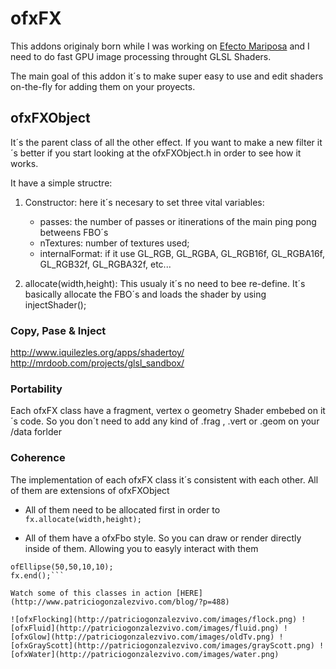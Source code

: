 # ofxFX #

This addons originaly born while I was working on [Efecto Mariposa](http://patriciogonzalezvivo.com/butterfly.html "Efecto Mariposa") and I need to do fast GPU image processing throught GLSL Shaders.

The main goal of this addon it´s to make super easy to use and edit shaders on-the-fly for adding them on your proyects.

## ofxFXObject ##
It´s the parent class of all the other effect. If you want to make a new filter it´s better if you start looking at the ofxFXObject.h in order to see how it works.

It have a simple structre:

1. Constructor: here it´s necesary to set three vital variables: 
    - passes: the number of passes or itinerations of the main ping pong betweens FBO´s  
    - nTextures: number of textures used;
    - internalFormat: if it use GL_RGB, GL_RGBA, GL_RGB16f, GL_RGBA16f, GL_RGB32f, GL_RGBA32f, etc...
    
2. allocate(width,height): This usualy it´s no need to bee re-define. It´s basically allocate the FBO´s and loads the shader by using injectShader();


### Copy, Pase & Inject ###
http://www.iquilezles.org/apps/shadertoy/
http://mrdoob.com/projects/glsl_sandbox/

### Portability ###
Each ofxFX class have a fragment, vertex o geometry Shader embebed on it´s code. So you don´t need to add any kind of .frag , .vert or .geom on your /data forlder

### Coherence ###
The implementation of each ofxFX class it´s consistent with each other. All of them are extensions of ofxFXObject

* All of them need to be allocated first in order to 
```fx.allocate(width,height);```

* All of them have a ofxFbo style. So you can draw or render directly inside of them. Allowing you to easyly interact with them
```fx.begin();
ofEllipse(50,50,10,10);
fx.end();```

Watch some of this classes in action [HERE](http://www.patriciogonzalezvivo.com/blog/?p=488)

![ofxFlocking](http://patriciogonzalezvivo.com/images/flock.png) ![ofxFluid](http://patriciogonzalezvivo.com/images/fluid.png) ![ofxGlow](http://patriciogonzalezvivo.com/images/oldTv.png) ![ofxGrayScott](http://patriciogonzalezvivo.com/images/grayScott.png) ![ofxWater](http://patriciogonzalezvivo.com/images/water.png)

